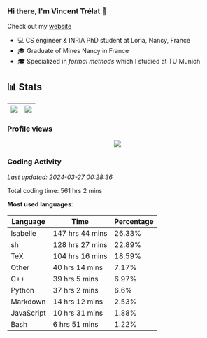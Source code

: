 ### Hi there, I'm Vincent Trélat 👋

Check out my [website](https://vtrelat.github.io)

-   💻 CS engineer & INRIA PhD student at Loria, Nancy, France
-   🎓 Graduate of Mines Nancy in France
-   🎓 Specialized in _formal methods_ which I studied at TU Munich

## 📊 **Stats**

| <img align="center" src="https://readme-stats.clckblog.space/api?username=VTrelat&show_icons=true&include_all_commits=true&theme=tokyonight&hide_border=true" /> | <img align="center" src="https://readme-stats.clckblog.space/api/top-langs/?username=VTrelat&layout=compact&theme=tokyonight&hide_border=true" /> |
| ---------------------------------------------------------------------------------------------------------------------------------------------------------------- | ------------------------------------------------------------------------------------------------------------------------------------------------- |

### Profile views

<p align="center">
 <img src="https://profile-counter.glitch.me/VTrelat/count.svg" />
</p>

<!--automations-->
### Coding Activity
_Last updated: 2024-03-27 00:28:36_

Total coding time: 561 hrs 2 mins

**Most used languages**:

| Language | Time | Percentage |
| ------------- | ------------- | ------------- |
| Isabelle | 147 hrs 44 mins | 26.33% |
| sh | 128 hrs 27 mins | 22.89% |
| TeX | 104 hrs 16 mins | 18.59% |
| Other | 40 hrs 14 mins | 7.17% |
| C++ | 39 hrs 5 mins | 6.97% |
| Python | 37 hrs 2 mins | 6.6% |
| Markdown | 14 hrs 12 mins | 2.53% |
| JavaScript | 10 hrs 31 mins | 1.88% |
| Bash | 6 hrs 51 mins | 1.22% |

